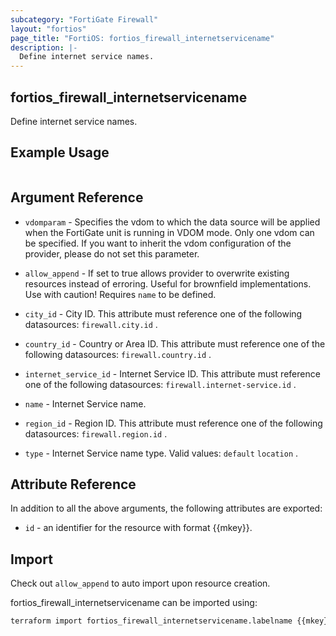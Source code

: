```yaml
---
subcategory: "FortiGate Firewall"
layout: "fortios"
page_title: "FortiOS: fortios_firewall_internetservicename"
description: |-
  Define internet service names.
---
```


## fortios_firewall_internetservicename
Define internet service names.

## Example Usage

```hcl

```

## Argument Reference
* `vdomparam` - Specifies the vdom to which the data source will be applied when the FortiGate unit is running in VDOM mode. Only one vdom can be specified. If you want to inherit the vdom configuration of the provider, please do not set this parameter.
* `allow_append` - If set to true allows provider to overwrite existing resources instead of erroring. Useful for brownfield implementations. Use with caution! Requires `name` to be defined.

* `city_id` - City ID. This attribute must reference one of the following datasources: `firewall.city.id` .
* `country_id` - Country or Area ID. This attribute must reference one of the following datasources: `firewall.country.id` .
* `internet_service_id` - Internet Service ID. This attribute must reference one of the following datasources: `firewall.internet-service.id` .
* `name` - Internet Service name.
* `region_id` - Region ID. This attribute must reference one of the following datasources: `firewall.region.id` .
* `type` - Internet Service name type. Valid values: `default` `location` .

## Attribute Reference

In addition to all the above arguments, the following attributes are exported:
* `id` - an identifier for the resource with format {{mkey}}.

## Import

Check out `allow_append` to auto import upon resource creation.

fortios_firewall_internetservicename can be imported using:
```sh
terraform import fortios_firewall_internetservicename.labelname {{mkey}}
```
